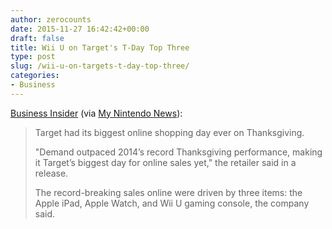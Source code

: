 ```yaml
---
author: zerocounts
date: 2015-11-27 16:42:42+00:00
draft: false
title: Wii U on Target's T-Day Top Three
type: post
slug: /wii-u-on-targets-t-day-top-three/
categories:
- Business
---
```


[Business Insider](http://www.businessinsider.com/target-online-sales-break-record-2015-11) (via [My Nintendo News](http://mynintendonews.com/2015/11/27/target-says-wii-u-was-one-of-the-top-sellers-on-thanksgiving/)):

> Target had its biggest online shopping day ever on Thanksgiving.
>
> "Demand outpaced 2014’s record Thanksgiving performance, making it Target’s biggest day for online sales yet," the retailer said in a release.
>
> The record-breaking sales online were driven by three items: the Apple iPad, Apple Watch, and Wii U gaming console, the company said.
